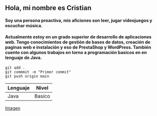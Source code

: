 ## Hola, mi nombre es Cristian

#### Soy una persona proactiva, mis aficiones son leer, jugar videojuegos y escuchar música.

#### Actualmente estoy en un grado superior de desarrollo de aplicaciones web. Tengo conocimientos de gestión de bases de datos, creación de paginas web e instalación y eso de PrestaShop y WordPress. También cuento con algunos trabajos en torno a programación basicos en en lenguaje de Java.


```git
git add .
git commmit -m "Primer commit"
git push origin main
```

| Lenguaje | Nivel |
|----------|-------| 
| Java | Basico |

<!--Comentario no visible--> 
[Imagen]()
